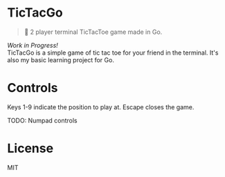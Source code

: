 # TicTacGo
> 🧩 2 player terminal TicTacToe game made in Go.

*Work in Progress!*  
TicTacGo is a simple game of tic tac toe for your friend in the terminal. It's also my basic learning project for Go.

# Controls 
Keys 1-9 indicate the position to play at. Escape closes the game.  

TODO: Numpad controls

# License 
MIT